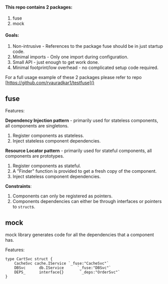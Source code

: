 #### This repo contains 2 packages:
1. fuse 
2. mock


#### Goals:
1. Non-intrusive - References to the package fuse should be in just startup code.
2. Minimal imports - Only one import during configuration.
3. Small API - just enough to get work done.
4. Minimal footprint/low overhead - no complicated setup code required.

For a full usage example of these 2 packages please refer to repo [https://github.com/rvauradkar1/testfuse]()

## fuse

Features:

**Dependency Injection pattern** - primarily used for stateless components, all components are singletons.
1. Register components as stateless.
2. Inject stateless component dependencies.

**Resource Locator pattern** - primarily used for stateful components, all components are prototypes.

1. Register components as stateful.
2. A "Finder" function is provided to get a fresh copy of the component.
3. Inject stateless component dependencies.

**Constraints**:

1. Components can only be registered as pointers.
2. Components dependencies can either be through interfaces or pointers to `struct`s.


## mock
mock library generates code for all the dependencies that a component has.

Features:


```
type CartSvc struct {
	CacheSvc cache.IService `_fuse:"CacheSvc"`
	DBSvc      db.IService      `_fuse:"DBSvc"`
	DEPS_      interface{}       `_deps:"OrderSvc"`
}
```